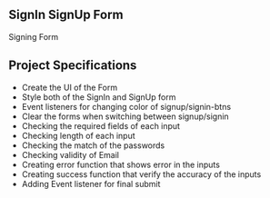 ## SignIn SignUp Form

Signing Form 

## Project Specifications

- Create the UI of the Form
- Style both of the SignIn and SignUp form
- Event listeners for changing color of signup/signin-btns
- Clear the forms when switching between signup/signin
- Checking the required fields of each input
- Checking length of each input
- Checking the match of the passwords
- Checking validity of Email
- Creating error function that shows error in the inputs
- Creating success function that verify the accuracy of the inputs
- Adding Event listener for final submit
